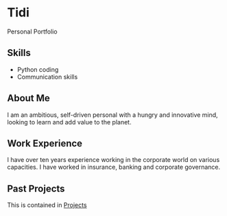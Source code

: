 # Tidi
Personal Portfolio
## Skills
* Python coding
* Communication skills
## About Me
I am an ambitious, self-driven personal with a hungry and innovative mind, looking to learn and add value to the planet.
## Work Experience
I have over ten years experience working in the corporate world on various capacities. I have worked in insurance, banking and corporate governance.
## Past Projects
This is contained in [Projects](projects)
